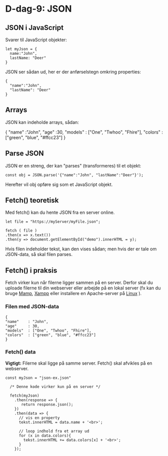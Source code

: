# D-dag-9: JSON

## JSON i JavaScript

Svarer til JavaScript objekter:

~~~~
let myJson = {
  name:"John",
  lastName: "Deer"
}
~~~~

JSON ser sådan ud, her er der anførselstegn omkring properties:

~~~~
{
  "name":"John",
  "lastName": "Deer"
}
~~~~

## Arrays

JSON kan indeholde arrays, sådan:

{
"name"    :"John",
"age"     :30,
"models"  : ["One", "Twhoo", "Fhire"],
"colors"  : ["green", "blue", "#ffcc23"]
}

## Parse JSON

JSON er en streng, der kan "parses" (transformeres) til et objekt:

~~~~
const obj = JSON.parse('{"name":"John", "lastName":"Deer"}');
~~~~

Herefter vil obj opføre sig som et JavaScript objekt.

## Fetch() teoretisk

Med fetch() kan du hente JSON fra en server online.

~~~~
let file = "https://myServer/myFile.json";

fetch ( file )
.then(x => x.text())
.then(y => document.getElementById("demo").innerHTML = y);
~~~~

Hvis filen indeholder tekst, kan den vises sådan; men hvis der er tale om JSON-data, så skal filen parses.

## Fetch() i praksis

Fetch virker kun når filerne ligger sammen på en server. Derfor skal du uploade filerne til din webserver eller arbejde på en lokal server (fx kan du bruge [Mamp](https://www.mamp.info/en/windows/), [Xampp](https://www.apachefriends.org/download.html) eller installere en Apache-server på [Linux](https://ubuntu.com/tutorials/install-and-configure-apache#1-overview) ).

### Filen med JSON-data

~~~~
{
"name"    : "John",
"age"     : 30,
"models"  : ["One", "Twhoo", "Fhire"],
"colors"  : ["green", "blue", "#ffcc23"]
}
~~~~


### Fetch() data

**Vigtigt:** Filerne skal ligge på samme server. Fetch() skal afvikles på en webserver.

~~~~
const myJson = "json-ex.json"

  /* Denne kode virker kun på en server */

  fetch(myJson)
    .then(response => {
       return response.json();
    })
    .then(data => {
      // vis en property
      tekst.innerHTML = data.name + '<br>';

      // loop indhold fra et array ud
      for (x in data.colors){
        tekst.innerHTML += data.colors[x] + '<br>';
      }
    });
~~~~
